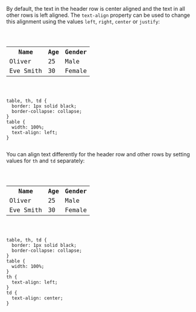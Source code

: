 By default, the text in the header
row is center aligned and the text
in all other rows is left aligned.
The `text-align` property can be
used to change this alignment using
the values `left`, `right`,
`center` or `justify`:

<Editor lang="css">
<code>
<panel lang="html">
<table>
  <tr>
    <th>Name</th>
    <th>Age</th>
    <th>Gender</th>
  </tr>
  <tr>
    <td>Oliver</td>
    <td>25</td>
    <td>Male</td>
  </tr>
  <tr>
    <td>Eve Smith</td>
    <td>30</td>
    <td>Female</td>
  </tr>
</table>
</panel>
<panel lang="css">
table, th, td {
  border: 1px solid black;
  border-collapse: collapse;
}
table {
  width: 100%;
  text-align: left;
}
</panel>
</code>
</Editor>

You can align text differently for
the header row and other rows by
setting values for `th`
and
`td` separately:

<Editor lang="css">
<code>
<panel lang="html">
<table>
  <tr>
    <th>Name</th>
    <th>Age</th>
    <th>Gender</th>
  </tr>
  <tr>
    <td>Oliver</td>
    <td>25</td>
    <td>Male</td>
  </tr>
  <tr>
    <td>Eve Smith</td>
    <td>30</td>
    <td>Female</td>
  </tr>
</table>
</panel>
<panel lang="css">
table, th, td {
  border: 1px solid black;
  border-collapse: collapse;
}
table {
  width: 100%;
}
th {
  text-align: left;
}
td {
  text-align: center;
}
</panel>
</code>
</Editor>